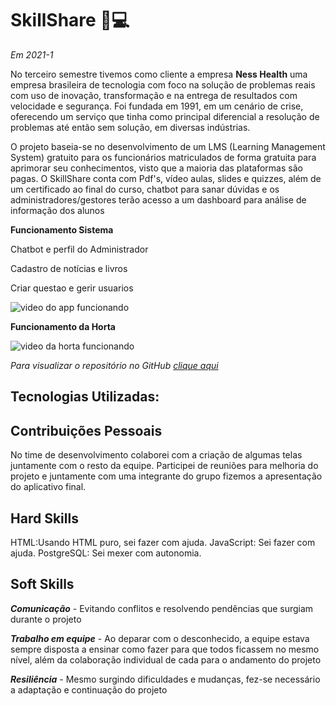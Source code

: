 # SkillShare :brain::computer: 

*Em 2021-1*

No terceiro semestre tivemos como cliente a empresa **Ness Health** uma empresa brasileira de tecnologia com foco na solução de problemas reais com uso de inovação, transformação e na entrega de resultados com velocidade e segurança. Foi fundada em 1991, em um cenário de crise, oferecendo um serviço que tinha como principal diferencial  a resolução de problemas até então sem solução, em diversas indústrias. 

O projeto baseia-se no desenvolvimento de um LMS (Learning Management System) gratuito para os funcionários matriculados de forma gratuita para aprimorar seu conhecimentos, visto que a maioria das plataformas são pagas. O SkillShare conta com Pdf's, vídeo aulas, slides e quizzes, além de um certificado ao final do curso, chatbot para sanar dúvidas e os administradores/gestores terão acesso a um dashboard para análise de informação dos alunos

**Funcionamento Sistema** 

Chatbot e perfil do Administrador


Cadastro de notícias e livros


Criar questao e gerir usuarios

![video do app funcionando]()


**Funcionamento da Horta**

![video da horta funcionando]()


*Para visualizar o repositório no GitHub [clique aqui]()*

## **Tecnologias Utilizadas:**


## Contribuições Pessoais
No time de desenvolvimento colaborei com a criação de algumas telas juntamente com o resto da equipe. Participei de reuniões para melhoria do projeto e juntamente com uma integrante do grupo fizemos a apresentação do aplicativo final.


## Hard Skills
HTML:Usando HTML puro, sei fazer com ajuda.
JavaScript: Sei fazer com ajuda.
PostgreSQL: Sei mexer com autonomia.

## Soft Skills
***Comunicação*** - Evitando conflitos e resolvendo pendências que surgiam durante o projeto

***Trabalho em equipe*** - Ao deparar com o desconhecido, a equipe estava sempre disposta a ensinar como fazer para que todos ficassem no mesmo nível, além da colaboração individual de cada para o andamento do projeto

***Resiliência***  - Mesmo surgindo dificuldades e mudanças, fez-se necessário a adaptação e continuação do projeto





